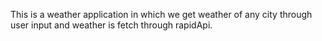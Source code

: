 This is a weather application in which we get weather of any city through user input and weather is fetch through rapidApi.
